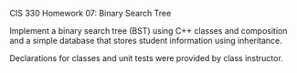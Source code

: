 CIS 330 Homework 07: Binary Search Tree

Implement a binary search tree (BST) using C++ classes and composition and a simple database that stores student information using inheritance.

Declarations for classes and unit tests were provided by class instructor. 
